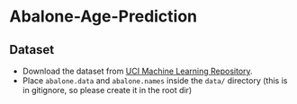 ﻿# Abalone-Age-Prediction

## Dataset

- Download the dataset from [UCI Machine Learning Repository](https://archive.ics.uci.edu/dataset/1/abalone).
- Place `abalone.data` and `abalone.names` inside the `data/` directory (this is in gitignore, so please create it in the root dir)
